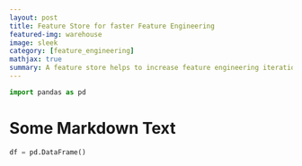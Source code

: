 ```yaml
---
layout: post
title: Feature Store for faster Feature Engineering
featured-img: warehouse
image: sleek
category: [feature_engineering]
mathjax: true
summary: A feature store helps to increase feature engineering iteration speed
---
```


```python
import pandas as pd
```

# Some Markdown Text


```python
df = pd.DataFrame()
```
